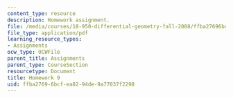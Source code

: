```yaml
---
content_type: resource
description: Homework assignment.
file: /media/courses/18-950-differential-geometry-fall-2008/ffba27696bcfea8294de9a77037f2298_homework9.pdf
file_type: application/pdf
learning_resource_types:
- Assignments
ocw_type: OCWFile
parent_title: Assignments
parent_type: CourseSection
resourcetype: Document
title: Homework 9
uid: ffba2769-6bcf-ea82-94de-9a77037f2298
---
```

